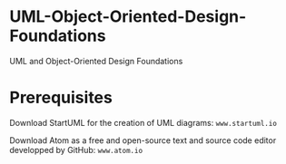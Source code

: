 # UML-Object-Oriented-Design-Foundations
UML and Object-Oriented Design Foundations

# Prerequisites

Download StartUML for the creation of UML diagrams: `www.startuml.io`

Download Atom as a free and open-source text and source code editor developped by GitHub: `www.atom.io`
